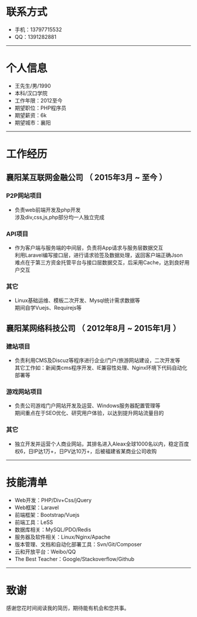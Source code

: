 # 联系方式

- 手机：13797715532
- QQ：1391282881

---

# 个人信息

 - 王先生/男/1990 
 - 本科/汉口学院 
 - 工作年限：2012至今
 - 期望职位：PHP程序员
 - 期望薪资：6k
 - 期望城市：襄阳

---

# 工作经历

## 襄阳某互联网金融公司 （ 2015年3月 ~ 至今 ）

### P2P网站项目

- 负责web前端开发及php开发  
涉及div,css,js,php部分均一人独立完成


### API项目 

- 作为客户端与服务端的中间层，负责将App请求与服务层数据交互  
利用Laravel编写接口层，进行请求验签及数据处理，返回客户端正确Json  
难点在于第三方资金托管平台与接口层数据交互，后采用Cache，达到良好用户交互


### 其它

- Linux基础运维、模板二次开发、Mysql统计需求数据等  
期间自学Vuejs、Requirejs等

 
## 襄阳某网络科技公司 （ 2012年8月 ~ 2015年1月 ）

### 建站项目 

- 负责利用CMS及Discuz等程序进行企业/门户/旅游网站建设，二次开发等  
其它工作如：新闻类cms程序开发、IE兼容性处理、Nginx环境下代码自动化部署等


### 游戏网站项目 

- 负责公司游戏门户网站开发及运营、Windows服务器配置管理等  
期间重点在于SEO优化、研究用户体验，以达到提升网站流量目的


### 其它

- 独立开发并运营个人商业网站，其排名进入Aleax全球1000名以内，稳定百度权6，日IP达1万+，日PV达10万+，后被福建省某商业公司收购

---

# 技能清单

- Web开发：PHP/Div+Css/jQuery
- Web框架：Laravel
- 前端框架：Bootstrap/Vuejs
- 前端工具：LeSS
- 数据库相关：MySQL/PDO/Redis
- 服务器及软件相关：Linux/Nginx/Apache
- 版本管理、文档和自动化部署工具：Svn/Git/Composer
- 云和开放平台：Weibo/QQ
- The Best Teacher：Google/Stackoverflow/Github

---

# 致谢
感谢您花时间阅读我的简历，期待能有机会和您共事。